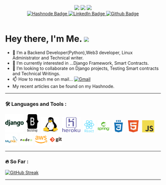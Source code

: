 <div id="header" align="center">
  <img src="https://media.giphy.com/media/M9gbBd9nbDrOTu1Mqx/giphy.gif" width="300"/>
  <img src="https://media.giphy.com/media/QX7nMrAHVN0FFD7EtK/giphy.gif" width="100"/>
  <img src="https://media.giphy.com/media/fAcQ7d1Hnx2XlY6SMe/giphy.gif" width="300"/>
 
   
</div>
<div id="badges" align="center">
     <a href="https://timibacco.hashnode.dev/">
    <img src="https://img.shields.io/badge/Hashnode-blue?style=for-the-badge&logo=hashnode&logoColor=blue" alt="Hashnode Badge"/>
      </a>
     <a href="https://www.linkedin.com/in/timibacco/">
    <img src="https://img.shields.io/badge/LinkedIn-blue?style=for-the-badge&logo=linkedin&logoColor=white" alt="LinkedIn Badge"/>
      </a>
     <a href="https://github.com/timibacco">
    <img src="https://img.shields.io/badge/Github-blue?style=for-the-badge&logo=github&logoColor=white" width = "100" height="30" alt="Github Badge"/>
      </a>
  
</div>
<div  align="center">
<img src="https://komarev.com/ghpvc/?username=timibacco&style=flat-circle&color=blue" alt=""/>
</div>

<h1>
  Hey there, I'm Me.
  <img src="https://media.giphy.com/media/hvRJCLFzcasrR4ia7z/giphy.gif" width="30px"/>
</h1>


- 👀 I’m a Backend Developer(Python),Web3 developer, Linux Administrator and Technical writer.
- 🌱 I’m currently interested in ...Django Framework, Smart Contracts.
- 💞️ I’m looking to collaborate on Django projects, Testing Smart contracts and Technical Writings.
- 📫 How to reach me on mail... <a href ="mailto:foxxelit9@gmail.com"> ![Gmail](https://img.shields.io/badge/foxxelit9@gmail.com-D14836?style=for-the-badge&logo=gmail&logoColor=white) </a>
- My recent articles can be found on my Hashnode.


---

### :hammer_and_wrench: Languages and Tools :
<div>
  <img src= "https://github.com/devicons/devicon/blob/master/icons/django/django-plain-wordmark.svg" title="Django" alt="React" width="60" height="60"/>&nbsp;
  <img src="https://github.com/devicons/devicon/blob/master/icons/bootstrap/bootstrap-plain-wordmark.svg" tile="bootstrap" alt ="bootstrap" width ="40" height="60" />&nbsp;
  <img src="https://github.com/devicons/devicon/blob/master/icons/linux/linux-original.svg" title= "linux" alt="linux" width="60" height="50" />&nbsp;
  <img src="https://github.com/devicons/devicon/blob/master/icons/heroku/heroku-original-wordmark.svg" title="heroku" alt="heroku" width="60" height="50"/>&nbsp;
  <img src="https://github.com/devicons/devicon/blob/master/icons/react/react-original-wordmark.svg" title="React" alt="React" width="40" height="40"/>&nbsp;
  <img src="https://github.com/devicons/devicon/blob/master/icons/spring/spring-original-wordmark.svg" title="Spring" alt="Spring" width="40" height="40"/>&nbsp;
  <img src="https://github.com/devicons/devicon/blob/master/icons/css3/css3-plain-wordmark.svg"  title="CSS3" alt="CSS" width="40" height="40"/>&nbsp;
  <img src="https://github.com/devicons/devicon/blob/master/icons/html5/html5-original.svg" title="HTML5" alt="HTML" width="40" height="40"/>&nbsp;
  <img src="https://github.com/devicons/devicon/blob/master/icons/javascript/javascript-original.svg" title="JavaScript" alt="JavaScript" width="40" height="40"/>&nbsp;
  <img src="https://github.com/devicons/devicon/blob/master/icons/mysql/mysql-original-wordmark.svg" title="MySQL"  alt="MySQL" width="40" height="40"/>&nbsp;
  <img src="https://github.com/devicons/devicon/blob/master/icons/nodejs/nodejs-original-wordmark.svg" title="NodeJS" alt="NodeJS" width="40" height="40"/>&nbsp;
  <img src="https://github.com/devicons/devicon/blob/master/icons/amazonwebservices/amazonwebservices-plain-wordmark.svg" title="AWS" alt="AWS" width="40" height="40"/>&nbsp;
  <img src="https://github.com/devicons/devicon/blob/master/icons/git/git-original-wordmark.svg" title="Git" **alt="Git" width="40" height="40"/>&nbsp;
</div>


---

### :fire: So Far :
[![GitHub Streak](http://github-readme-streak-stats.herokuapp.com?user=timibacco&theme=dark&date_format=M%20j%5B%2C%20Y%5D&ring=F8D93890)](https://git.io/streak-stats)


---


<!---
timibacco/timibacco is a ✨ special ✨ repository because its `README.md` (this file) appears on your GitHub profile.
You can click the Preview link to take a look at your changes.
--->
